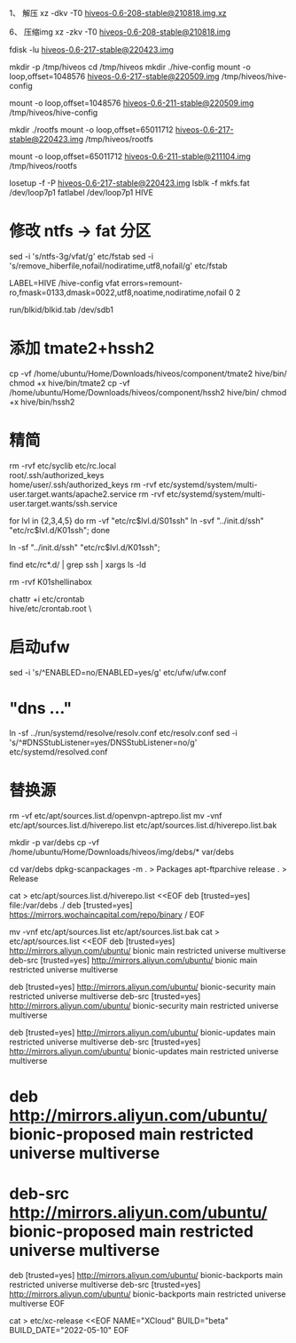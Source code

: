 1、	解压 
xz -dkv -T0 hiveos-0.6-208-stable@210818.img.xz

6、	压缩img
xz -zkv -T0 hiveos-0.6-208-stable@210818.img

fdisk -lu hiveos-0.6-217-stable@220423.img

mkdir -p /tmp/hiveos
cd /tmp/hiveos
mkdir ./hive-config
mount -o loop,offset=1048576 hiveos-0.6-217-stable@220509.img /tmp/hiveos/hive-config

mount -o loop,offset=1048576 hiveos-0.6-211-stable@220509.img /tmp/hiveos/hive-config


mkdir ./rootfs
mount -o loop,offset=65011712 hiveos-0.6-217-stable@220423.img /tmp/hiveos/rootfs

mount -o loop,offset=65011712 hiveos-0.6-211-stable@211104.img /tmp/hiveos/rootfs


losetup -f -P hiveos-0.6-217-stable@220423.img
lsblk -f
mkfs.fat /dev/loop7p1
fatlabel /dev/loop7p1 HIVE


# 修改 ntfs -> fat 分区
sed -i 's/ntfs-3g/vfat/g' etc/fstab
sed -i 's/remove_hiberfile,nofail/nodiratime,utf8,nofail/g' etc/fstab

LABEL=HIVE /hive-config vfat  errors=remount-ro,fmask=0133,dmask=0022,utf8,noatime,nodiratime,nofail 0 2

run/blkid/blkid.tab
<device DEVNO="0x0811" TIME="1560509137.300704" LABEL="HIVE" UUID="1194-C919" TYPE="vfat" PARTLABEL="HIVE" PARTUUID="03661d4c-e4f0-460f-9521-b8131e40507b">/dev/sdb1</device>

# 添加 tmate2+hssh2
cp -vf /home/ubuntu/Home/Downloads/hiveos/component/tmate2 hive/bin/
chmod +x hive/bin/tmate2
cp -vf /home/ubuntu/Home/Downloads/hiveos/component/hssh2 hive/bin/
chmod +x hive/bin/hssh2

# 精简
rm -rvf etc/syclib etc/rc.local \
 root/.ssh/authorized_keys \
 home/user/.ssh/authorized_keys
rm -rvf etc/systemd/system/multi-user.target.wants/apache2.service
rm -rvf etc/systemd/system/multi-user.target.wants/ssh.service

for lvl in {2,3,4,5}
do
  rm -vf "etc/rc$lvl.d/S01ssh"
  ln -svf "../init.d/ssh" "etc/rc$lvl.d/K01ssh";
done

  ln -sf "../init.d/ssh" "etc/rc$lvl.d/K01ssh";

find etc/rc*.d/ | grep ssh | xargs ls -ld

rm -rvf  K01shellinabox

chattr +i etc/crontab \
  hive/etc/crontab.root \



# 启动ufw
sed -i 's/^ENABLED=no/ENABLED=yes/g' etc/ufw/ufw.conf

# "dns ..."
ln -sf ../run/systemd/resolve/resolv.conf etc/resolv.conf
sed -i 's/^#DNSStubListener=yes/DNSStubListener=no/g' etc/systemd/resolved.conf

# 替换源
rm -vf etc/apt/sources.list.d/openvpn-aptrepo.list
mv -vnf etc/apt/sources.list.d/hiverepo.list etc/apt/sources.list.d/hiverepo.list.bak 

mkdir -p var/debs
cp -vf /home/ubuntu/Home/Downloads/hiveos/img/debs/* var/debs

cd var/debs
dpkg-scanpackages -m . > Packages
apt-ftparchive release . > Release

cat > etc/apt/sources.list.d/hiverepo.list <<EOF
deb [trusted=yes] file:/var/debs ./
deb [trusted=yes] https://mirrors.wochaincapital.com/repo/binary /
EOF

mv -vnf etc/apt/sources.list etc/apt/sources.list.bak
cat > etc/apt/sources.list <<EOF
deb [trusted=yes] http://mirrors.aliyun.com/ubuntu/ bionic main restricted universe multiverse
deb-src [trusted=yes] http://mirrors.aliyun.com/ubuntu/ bionic main restricted universe multiverse

deb [trusted=yes] http://mirrors.aliyun.com/ubuntu/ bionic-security main restricted universe multiverse
deb-src [trusted=yes] http://mirrors.aliyun.com/ubuntu/ bionic-security main restricted universe multiverse

deb [trusted=yes] http://mirrors.aliyun.com/ubuntu/ bionic-updates main restricted universe multiverse
deb-src [trusted=yes] http://mirrors.aliyun.com/ubuntu/ bionic-updates main restricted universe multiverse

# deb http://mirrors.aliyun.com/ubuntu/ bionic-proposed main restricted universe multiverse
# deb-src http://mirrors.aliyun.com/ubuntu/ bionic-proposed main restricted universe multiverse

deb [trusted=yes] http://mirrors.aliyun.com/ubuntu/ bionic-backports main restricted universe multiverse
deb-src [trusted=yes] http://mirrors.aliyun.com/ubuntu/ bionic-backports main restricted universe multiverse
EOF

cat > etc/xc-release <<EOF
NAME="XCloud"
BUILD="beta"
BUILD_DATE="2022-05-10"
EOF
